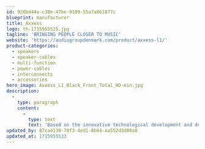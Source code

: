 ```yaml
---
id: 920bd44a-c38e-47be-9199-55a7a061877c
blueprint: manufacturer
title: Axxess
logo: th-1715955525.jpg
tagline: 'BRINGING PEOPLE CLOSER TO MUSIC'
website: 'https://audiogroupdenmark.com/product/axxess-l1/'
product-categories:
  - speakers
  - speaker-cables
  - multi-function
  - power-cables
  - interconnects
  - accessories
hero_image: Axxess_L1_Black_Front_Total_HD-min.jpg
description:
  -
    type: paragraph
    content:
      -
        type: text
        text: 'Based on the innovative technological development and design traditions of Ansuz, Aavik and Børresen, Axxess will manufacture, high-quality loudspeakers, amplifiers, and audio cables, that Audio Group Denmark’s dealers can sell at a more modest price than the Ansuz, Aavik and Børresen equipment, and yet some that will attain the standard of musical performance and aesthetic design for which Ansuz, Aavik and Børresen is famous.'
updated_by: 87ca4130-78f3-4ed1-8b64-aa552d3d08a8
updated_at: 1715955533
---
```

